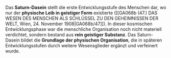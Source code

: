 
Das **Saturn-Dasein** stellt die erste Entwicklungsstufe des Menschen dar, wo nur der **physische Leib in geistiger Form** existierte ([[GA068b (47.) DAS WESEN DES MENSCHEN ALS SCHLÜSSEL ZU DEN GEHEIMNISSEN DER WELT, Wien, 24. November 1908|GA068b/47]]). In dieser kosmischen Entwicklungsphase war die menschliche Organisation noch nicht materiell verdichtet, sondern bestand aus **rein geistiger Substanz**. Das Saturn-Dasein bildet die **Grundlage der physischen Organisation**, die in späteren Entwicklungsstufen durch weitere Wesensglieder ergänzt und verfeinert wurde.
